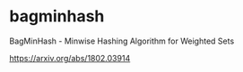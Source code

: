 # bagminhash
BagMinHash - Minwise Hashing Algorithm for Weighted Sets

https://arxiv.org/abs/1802.03914
